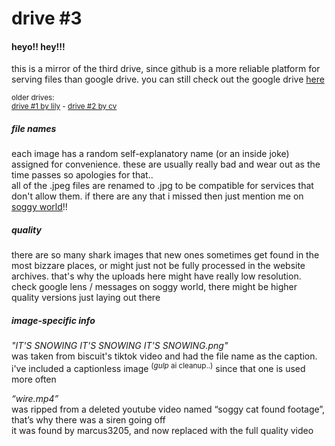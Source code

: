 # drive #3
#### heyo!! hey!!!
this is a mirror of the third drive, since github is a more reliable platform for serving files than google drive. you can still check out the google drive [here](https://drive.google.com/drive/u/1/folders/14MTq198QE4jI3fCnaP71K2fgt948zmlL)

<sub>older drives:</sub> <br>
<sup>[drive #1 by lily](https://drive.sogfulday.today) - [drive #2 by cv](https://drive2.sogfulday.today)</sup>

##### file names
each image has a random self-explanatory name (or an inside joke) assigned for convenience. these are usually really bad and wear out as the time passes so apologies for that.. <br>
all of the .jpeg files are renamed to .jpg to be compatible for services that don't allow them. if there are any that i missed then just mention me on [soggy world](https://discord.gg/soggycat)!!

##### quality
there are so many shark images that new ones sometimes get found in the most bizzare places, or might just not be fully processed in the website archives. that's why the uploads here might have really low resolution. check google lens / messages on soggy world, there might be higher quality versions just laying out there

##### image-specific info
*"IT'S SNOWING IT'S SNOWING IT'S SNOWING.png"* <br>
was taken from biscuit's tiktok video and had the file name as the caption. i've included a captionless image <sup>(*gulp* ai cleanup..)</sup> since that one is used more often <br>

*“wire.mp4”* <br>
was ripped from a deleted youtube video named “soggy cat found footage”, that’s why there was a siren going off <br>
it was found by marcus3205, and now replaced with the full quality video